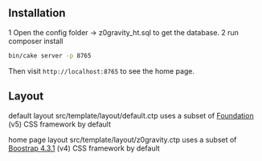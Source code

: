 

## Installation

1 Open the config folder -> z0gravity_ht.sql to get the database.
2 run composer install


```bash
bin/cake server -p 8765
```

Then visit `http://localhost:8765` to see the home page.

## Layout

default layout src/template/layout/default.ctp
uses a subset of [Foundation](http://foundation.zurb.com/) (v5) CSS
framework by default

home page layout src/template/layout/z0gravity.ctp
uses a subset of [Boostrap 4.3.1](https://getbootstrap.com/) (v4) CSS
framework by default
